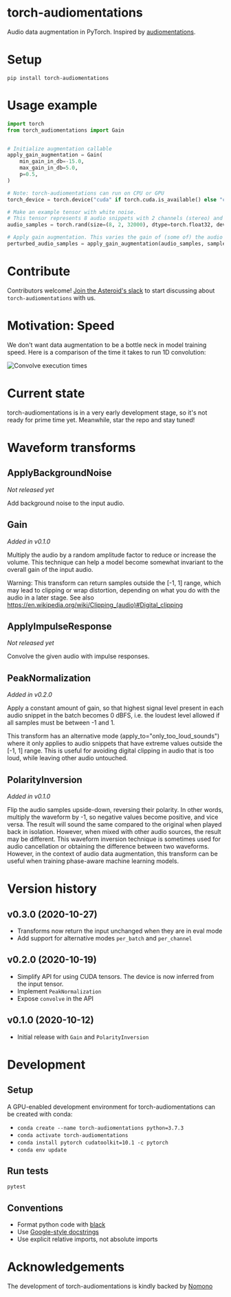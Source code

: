 # torch-audiomentations
Audio data augmentation in PyTorch. Inspired by [audiomentations](https://github.com/iver56/audiomentations).

# Setup

`pip install torch-audiomentations`

# Usage example

```python
import torch
from torch_audiomentations import Gain


# Initialize augmentation callable
apply_gain_augmentation = Gain(
    min_gain_in_db=-15.0,
    max_gain_in_db=5.0,
    p=0.5,
)

# Note: torch-audiomentations can run on CPU or GPU
torch_device = torch.device("cuda" if torch.cuda.is_available() else "cpu")

# Make an example tensor with white noise.
# This tensor represents 8 audio snippets with 2 channels (stereo) and 2 seconds of 16 kHz audio.
audio_samples = torch.rand(size=(8, 2, 32000), dtype=torch.float32, device=torch_device) - 0.5

# Apply gain augmentation. This varies the gain of (some of) the audio snippets in the batch independently.
perturbed_audio_samples = apply_gain_augmentation(audio_samples, sample_rate=16000)
```

# Contribute

Contributors welcome! 
[Join the Asteroid's slack](https://join.slack.com/t/asteroid-dev/shared_invite/zt-cn9y85t3-QNHXKD1Et7qoyzu1Ji5bcA)
to start discussing about `torch-audiomentations` with us.

# Motivation: Speed

We don't want data augmentation to be a bottle neck in model training speed. Here is a
comparison of the time it takes to run 1D convolution:

![Convolve execution times](images/convolve_exec_time_plot.png)

# Current state

torch-audiomentations is in a very early development stage, so it's not ready for prime time yet.
Meanwhile, star the repo and stay tuned!

# Waveform transforms

## ApplyBackgroundNoise

_Not released yet_

Add background noise to the input audio.

## Gain

_Added in v0.1.0_

Multiply the audio by a random amplitude factor to reduce or increase the volume. This
technique can help a model become somewhat invariant to the overall gain of the input audio.

Warning: This transform can return samples outside the [-1, 1] range, which may lead to
clipping or wrap distortion, depending on what you do with the audio in a later stage.
See also https://en.wikipedia.org/wiki/Clipping_(audio)#Digital_clipping

## ApplyImpulseResponse

_Not released yet_

Convolve the given audio with impulse responses.

## PeakNormalization

_Added in v0.2.0_

Apply a constant amount of gain, so that highest signal level present in each audio snippet
in the batch becomes 0 dBFS, i.e. the loudest level allowed if all samples must be between
-1 and 1.

This transform has an alternative mode (apply_to="only_too_loud_sounds") where it only
applies to audio snippets that have extreme values outside the [-1, 1] range. This is useful
for avoiding digital clipping in audio that is too loud, while leaving other audio
untouched.

## PolarityInversion

_Added in v0.1.0_

Flip the audio samples upside-down, reversing their polarity. In other words, multiply the
waveform by -1, so negative values become positive, and vice versa. The result will sound
the same compared to the original when played back in isolation. However, when mixed with
other audio sources, the result may be different. This waveform inversion technique
is sometimes used for audio cancellation or obtaining the difference between two waveforms.
However, in the context of audio data augmentation, this transform can be useful when
training phase-aware machine learning models.

# Version history

## v0.3.0 (2020-10-27)

* Transforms now return the input unchanged when they are in eval mode
* Add support for alternative modes `per_batch` and `per_channel`

## v0.2.0 (2020-10-19)

* Simplify API for using CUDA tensors. The device is now inferred from the input tensor.
* Implement `PeakNormalization`
* Expose `convolve` in the API

## v0.1.0 (2020-10-12)

* Initial release with `Gain` and `PolarityInversion`

# Development

## Setup

A GPU-enabled development environment for torch-audiomentations can be created with conda:

* `conda create --name torch-audiomentations python=3.7.3`
* `conda activate torch-audiomentations`
* `conda install pytorch cudatoolkit=10.1 -c pytorch`
* `conda env update`

## Run tests

`pytest`

## Conventions

* Format python code with [black](https://github.com/psf/black)
* Use [Google-style docstrings](https://google.github.io/styleguide/pyguide.html#381-docstrings)
* Use explicit relative imports, not absolute imports

# Acknowledgements

The development of torch-audiomentations is kindly backed by [Nomono](https://nomono.co/)
